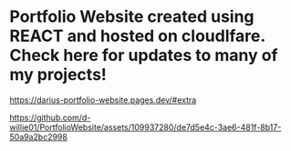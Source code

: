 # Portfolio Website created using REACT and hosted on cloudlfare. Check here for updates to many of my projects!


https://darius-portfolio-website.pages.dev/#extra



https://github.com/d-willie01/PortfolioWebsite/assets/109937280/de7d5e4c-3ae6-481f-8b17-50a9a2bc2998

